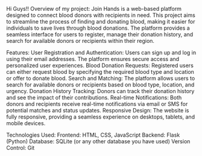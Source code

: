 Hi Guys!!
Overview of my project:
Join Hands is a web-based platform designed to connect blood donors with recipients in need. 
This project aims to streamline the process of finding and donating blood, making it easier for individuals to save lives through blood donations.
The platform provides a seamless interface for users to register, manage their donation history, and search for available donors or recipients within their region.

Features:
User Registration and Authentication: Users can sign up and log in using their email addresses. The platform ensures secure access and personalized user experiences.
Blood Donation Requests: Registered users can either request blood by specifying the required blood type and location or offer to donate blood.
Search and Matching: The platform allows users to search for available donors or recipients based on blood type, location, and urgency.
Donation History Tracking: Donors can track their donation history and see the impact of their contributions.
Real-time Notifications: Both donors and recipients receive real-time notifications via email or SMS for potential matches and status updates.
Responsive Design: The website is fully responsive, providing a seamless experience on desktops, tablets, and mobile devices.

Technologies Used:
Frontend: HTML, CSS, JavaScript
Backend: Flask (Python)
Database: SQLite (or any other database you have used)
Version Control: Git

